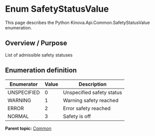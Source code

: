 # Enum SafetyStatusValue

This page describes the Python Kinova.Api.Common.SafetyStatusValue enumeration.

## Overview / Purpose

List of admissible safety statuses

## Enumeration definition

|Enumerator|Value|Description|
|----------|-----|-----------|
|UNSPECIFIED|0|Unspecified safety status|
|WARNING|1|Warning safety reached|
|ERROR|2|Error safety reached|
|NORMAL|3|Safety is off|

**Parent topic:** [Common](../references/summary_Common.md)

